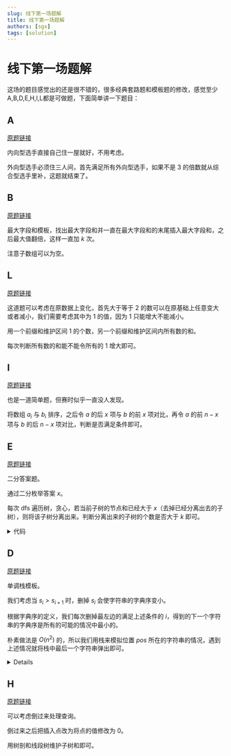 ```yaml
---
slug: 线下第一场题解
title: 线下第一场题解
authors: [sgx]
tags: [solution]
---
```



# 线下第一场题解

这场的题目感觉出的还是很不错的，很多经典套路题和模板题的修改，感觉至少 A,B,D,E,H,I,L都是可做题，下面简单讲一下题目：

## A

[原题链接](https://codeforces.com/contest/1945/problem/A)

内向型选手直接自己住一屋就好，不用考虑。

外向型选手必须住三人间，首先满足所有外向型选手，如果不是 3 的倍数就从综合型选手里补，这题就结束了。

## B

[原题链接](https://codeforces.com/contest/1891/problem/F)

最大字段和模板，找出最大字段和并一直在最大字段和的末尾插入最大字段和，之后最大值翻倍，这样一直加 $k$ 次。

注意子数组可以为空。

## L

[原题链接](https://codeforces.com/contest/1923/problem/C)

这道题可以考虑在原数据上变化，首先大于等于 $2$ 的数可以在原基础上任意变大或者减小，我们需要考虑其中为 $1$ 的值，因为 $1$ 只能增大不能减小。

用一个前缀和维护区间 $1$ 的个数，另一个前缀和维护区间内所有数的和。

每次判断所有数的和能不能令所有的 $1$ 增大即可。

## I

[原题链接](https://codeforces.com/contest/1896/problem/C)

也是一道简单题，但赛时似乎一直没人发现。

将数组 $a_i$ 与 $b_i$ 排序，之后令 $a$ 的后 $x$ 项与 $b$ 的前 $x$ 项对比，再令 $a$ 的前 $n-x$ 项与 $b$ 的后 $n-x$ 项对比，判断是否满足条件即可。

## E

[原题链接](https://codeforces.com/contest/1946/problem/C)

二分答案题。

通过二分枚举答案 $x$。

每次 dfs 遍历树，贪心，若当前子树的节点和已经大于 $x$（去掉已经分离出去的子树），则将该子树分离出来。判断分离出来的子树的个数是否大于 $k$ 即可。

<details>
    <summary>代码</summary>
    ~~~cpp
#include<bits/stdc++.h>
#define N 200010
#define ls x<<1
#define rs x<<1|1
#define MID ((l+r)>>1)
#define mkp(a,b) make_pair(a,b)
// mt19937 rnd(chrono::steady_clock::now().time_since_epoch().count());
//#define int long long
//#define P pair<int,int>
using namespace std;
vector<int>G[N];
int T=1,n,k,cnt;
int dfs(int x,int fa,int ans){
    int res=1;
    for(int to:G[x]){
        if(to==fa)continue;
        res+=dfs(to,x,ans);
    }
    if(res>=ans){
        cnt++;
        return 0;
    }
    return res;
}
bool check(int x){
    cnt=0;
    dfs(1,0,x);
    if(cnt>k){
        return true;
    }
    return false;
}
void solve(){
    int l=0,r=100001;
    int ans=0;
    while(l<=r){
        if(check(MID)){
            ans=MID;
            l=MID+1;
        }
        else{
            r=MID-1;
        }
    }
    printf("%d\n",ans);
}
signed main(){
    scanf("%d",&T);
    while(T--){
        scanf("%d%d",&n,&k);
        for(int i=1;i<=n;i++)G[i].clear();
        for(int i=1;i<n;i++){
            int u,v;
            scanf("%d%d",&u,&v);
            G[u].push_back(v);
            G[v].push_back(u);
        }
        solve();
    }
    return 0;
}

    ~~~
</details>

## D

[原题链接](https://codeforces.com/contest/1886/problem/C)

单调栈模板。

我们考虑当 $s_i>s_{i+1}$ 时，删掉 $s_i$ 会使字符串的字典序变小。

根据字典序的定义，我们每次删掉最左边的满足上述条件的 $i$，得到的下一个字符串的字典序是所有的可能的情况中最小的。

朴素做法是 $O(n^2)$ 的，所以我们用栈来模拟位置 $pos$ 所在的字符串的情况，遇到上述情况就将栈中最后一个字符串弹出即可。

<details>

    <summary>代码</summary>
    ~~~cpp
#include<bits/stdc++.h>
#define N 1000010
#define ls x<<1
#define rs x<<1|1
#define MID ((l+r)>>1)
#define mkp(a,b) make_pair(a,b)
// mt19937 rnd(chrono::steady_clock::now().time_since_epoch().count());
#define int long long
//#define P pair<int,int>
using namespace std;
char s[N];
bool v[N];
vector<int> p[26];
int T=1,n,pos;
void init(){
    for(int i=0;i<26;i++) p[i].clear();
    memset(v,0,sizeof(v));
}
signed main(){
    scanf("%lld",&T);
    while(T--){
        scanf("%s",s+1);
        n=strlen(s+1);
        scanf("%lld",&pos);
        init();
        int round=0,siz=n;
        stack <int> st;
        for(int i=1;i<=n;i++){
            while(!st.empty()&&pos>siz&&st.top()>s[i]){
                st.pop();
                pos-=siz;
                // cout<<pos<<endl;
                siz--;
                round++;
            }
            st.push(s[i]);
        }
        while(pos>siz){
            pos-=siz;
            st.pop();
            siz--;
            round++;
        }
        while(st.size()>pos){
            st.pop();
        }
        putchar(st.top());
    }
    return 0;
}

    ~~~
</details>

## H

[原题链接](https://codeforces.com/contest/1891/problem/F)

可以考虑倒过来处理查询。

倒过来之后把插入点改为将点的值修改为 $0$。

用树剖和线段树维护子树和即可。

